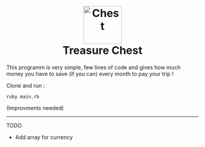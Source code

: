 <h1 align="center">
  <br>
	<img src="http://pix.iemoji.com/images/emoji/apple/ios-9/256/banknote-with-dollar-sign.png" alt="Chest" width="100">
  <br>
  Treasure Chest
  <br>
</h1>
This programm is very simple, few lines of code and gives how much money you have to save (if you can) every month to pay your trip !  

Clone and run :  

```ruby main.rb```  


(Improvments needed)

----  

TODO  

* Add array for currency
